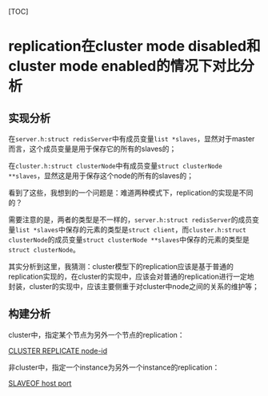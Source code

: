 [TOC]



# replication在cluster mode disabled和cluster mode enabled的情况下对比分析



## 实现分析

在`server.h:struct redisServer`中有成员变量`list *slaves`，显然对于master而言，这个成员变量是用于保存它的所有的slaves的；

在`cluster.h:struct clusterNode`中有成员变量`struct clusterNode **slaves`，显然这是用于保存这个node的所有的slaves的；

看到了这些，我想到的一个问题是：难道两种模式下，replication的实现是不同的？

需要注意的是，两者的类型是不一样的，`server.h:struct redisServer`的成员变量`list *slaves`中保存的元素的类型是`struct client`，而`cluster.h:struct clusterNode`的成员变量`struct clusterNode **slaves`中保存的元素的类型是`struct clusterNode`。

其实分析到这里，我猜测：cluster模型下的replication应该是基于普通的replication实现的，在cluster的实现中，应该会对普通的replication进行一定地封装，cluster的实现中，应该主要侧重于对cluster中node之间的关系的维护等；

 

## 构建分析

cluster中，指定某个节点为另外一个节点的replication：

[CLUSTER REPLICATE node-id](https://redis.io/commands/cluster-replicate)



非cluster中，指定一个instance为另外一个instance的replication：

[SLAVEOF host port](https://redis.io/commands/slaveof)